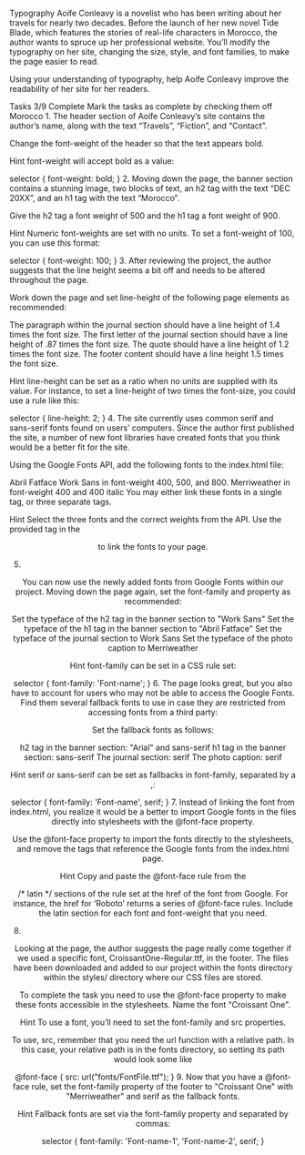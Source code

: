 Typography
Aoife Conleavy is a novelist who has been writing about her travels for nearly two decades. Before the launch of her new novel Tide Blade, which features the stories of real-life characters in Morocco, the author wants to spruce up her professional website. You’ll modify the typography on her site, changing the size, style, and font families, to make the page easier to read.

Using your understanding of typography, help Aoife Conleavy improve the readability of her site for her readers.

Tasks
3/9 Complete
Mark the tasks as complete by checking them off
Morocco
1.
The header section of Aoife Conleavy’s site contains the author’s name, along with the text “Travels”, “Fiction”, and “Contact”.

Change the font-weight of the header so that the text appears bold.


Hint
font-weight will accept bold as a value:

selector {
  font-weight: bold;
}
2.
Moving down the page, the banner section contains a stunning image, two blocks of text, an h2 tag with the text “DEC 20XX”, and an h1 tag with the text “Morocco”.

Give the h2 tag a font weight of 500 and the h1 tag a font weight of 900.


Hint
Numeric font-weights are set with no units. To set a font-weight of 100, you can use this format:

selector {
  font-weight: 100;
}
3.
After reviewing the project, the author suggests that the line height seems a bit off and needs to be altered throughout the page.

Work down the page and set line-height of the following page elements as recommended:

The paragraph within the journal section should have a line height of 1.4 times the font size.
The first letter of the journal section should have a line height of .87 times the font size.
The quote should have a line height of 1.2 times the font size.
The footer content should have a line height 1.5 times the font size.

Hint
line-height can be set as a ratio when no units are supplied with its value. For instance, to set a line-height of two times the font-size, you could use a rule like this:

selector {
  line-height: 2;
}
4.
The site currently uses common serif and sans-serif fonts found on users’ computers. Since the author first published the site, a number of new font libraries have created fonts that you think would be a better fit for the site.

Using the Google Fonts API, add the following fonts to the index.html file:

Abril Fatface
Work Sans in font-weight 400, 500, and 800.
Merriweather in font-weight 400 and 400 italic
You may either link these fonts in a single <link> tag, or three separate <link> tags.


Hint
Select the three fonts and the correct weights from the API. Use the provided <link> tag in the <header> to link the fonts to your page.

5.
You can now use the newly added fonts from Google Fonts within our project. Moving down the page again, set the font-family and property as recommended:

Set the typeface of the h2 tag in the banner section to "Work Sans"
Set the typeface of the h1 tag in the banner section to "Abril Fatface"
Set the typeface of the journal section to Work Sans
Set the typeface of the photo caption to Merriweather

Hint
font-family can be set in a CSS rule set:

selector {
  font-family: 'Font-name';
}
6.
The page looks great, but you also have to account for users who may not be able to access the Google Fonts. Find them several fallback fonts to use in case they are restricted from accessing fonts from a third party:

Set the fallback fonts as follows:

h2 tag in the banner section: "Arial" and sans-serif
h1 tag in the banner section: sans-serif
The journal section: serif
The photo caption: serif

Hint
serif or sans-serif can be set as fallbacks in font-family, separated by a ,:

selector {
  font-family: 'Font-name', serif;
}
7.
Instead of linking the font from index.html, you realize it would be a better to import Google fonts in the files directly into stylesheets with the @font-face property.

Use the @font-face property to import the fonts directly to the stylesheets, and remove the <link> tags that reference the Google fonts from the index.html page.


Hint
Copy and paste the @font-face rule from the

/* latin */
sections of the rule set at the href of the font from Google. For instance, the href for ‘Roboto’ returns a series of @font-face rules. Include the latin section for each font and font-weight that you need.

8.
Looking at the page, the author suggests the page really come together if we used a specific font, CroissantOne-Regular.ttf, in the footer. The files have been downloaded and added to our project within the fonts directory within the styles/ directory where our CSS files are stored.

To complete the task you need to use the @font-face property to make these fonts accessible in the stylesheets. Name the font "Croissant One".


Hint
To use a font, you’ll need to set the font-family and src properties.

To use, src, remember that you need the url function with a relative path. In this case, your relative path is in the fonts directory, so setting its path would look some like

@font-face {
  src: url("fonts/FontFile.ttf");
}
9.
Now that you have a @font-face rule, set the font-family property of the footer to "Croissant One" with "Merriweather" and serif as the fallback fonts.


Hint
Fallback fonts are set via the font-family property and separated by commas:

selector {
  font-family: 'Font-name-1', 'Font-name-2', serif;
}